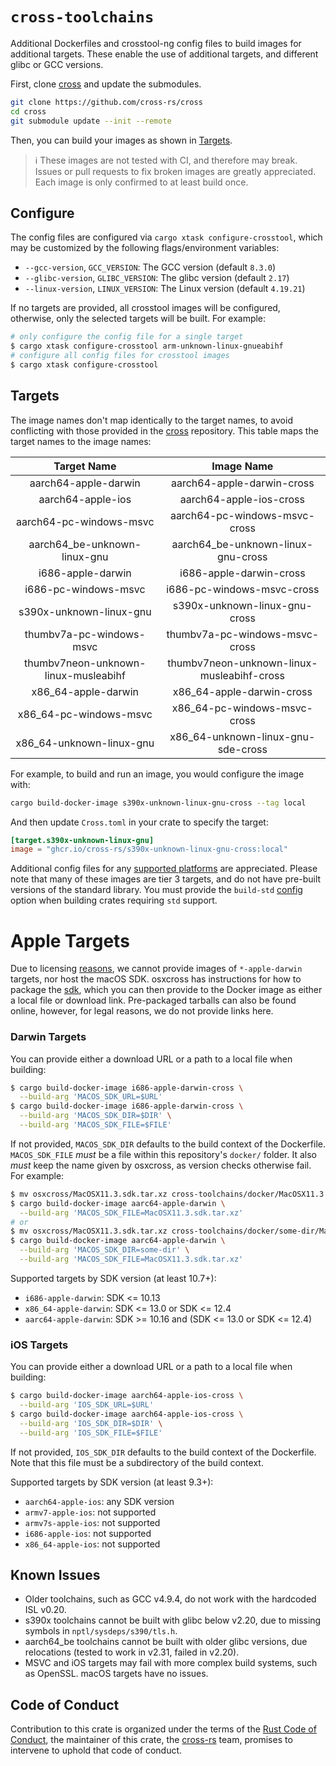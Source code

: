 # `cross-toolchains`

Additional Dockerfiles and crosstool-ng config files to build images for additional targets. These enable the use of additional targets, and different glibc or GCC versions.

First, clone [cross](https://github.com/cross-rs/cross) and update the submodules.

```bash
git clone https://github.com/cross-rs/cross
cd cross
git submodule update --init --remote
```

Then, you can build your images as shown in [Targets](#targets).

> ℹ️ These images are not tested with CI, and therefore may break. Issues or pull requests to fix broken images are greatly appreciated. Each image is only confirmed to at least build once.

## Configure

The config files are configured via `cargo xtask configure-crosstool`, which may be customized by the following flags/environment variables:

- `--gcc-version`, `GCC_VERSION`: The GCC version (default `8.3.0`)
- `--glibc-version`, `GLIBC_VERSION`: The glibc version (default `2.17`)
- `--linux-version`, `LINUX_VERSION`: The Linux version (default `4.19.21`)

If no targets are provided, all crosstool images will be configured, otherwise, only the selected targets will be built. For example:

```bash
# only configure the config file for a single target
$ cargo xtask configure-crosstool arm-unknown-linux-gnueabihf
# configure all config files for crosstool images
$ cargo xtask configure-crosstool
```

## Targets

The image names don't map identically to the target names, to avoid conflicting with those provided in the [cross](https://github.com/cross-rs/cross) repository. This table maps the target names to the image names:

| Target Name                           | Image Name                                  |
|:-------------------------------------:|:-------------------------------------------:|
| aarch64-apple-darwin                  | aarch64-apple-darwin-cross                  |
| aarch64-apple-ios                     | aarch64-apple-ios-cross                     |
| aarch64-pc-windows-msvc               | aarch64-pc-windows-msvc-cross               |
| aarch64_be-unknown-linux-gnu          | aarch64_be-unknown-linux-gnu-cross          |
| i686-apple-darwin                     | i686-apple-darwin-cross                     |
| i686-pc-windows-msvc                  | i686-pc-windows-msvc-cross                  |
| s390x-unknown-linux-gnu               | s390x-unknown-linux-gnu-cross               |
| thumbv7a-pc-windows-msvc              | thumbv7a-pc-windows-msvc-cross              |
| thumbv7neon-unknown-linux-musleabihf  | thumbv7neon-unknown-linux-musleabihf-cross  |
| x86_64-apple-darwin                   | x86_64-apple-darwin-cross                   |
| x86_64-pc-windows-msvc                | x86_64-pc-windows-msvc-cross                |
| x86_64-unknown-linux-gnu              | x86_64-unknown-linux-gnu-sde-cross          |

For example, to build and run an image, you would configure the image with:

```bash
cargo build-docker-image s390x-unknown-linux-gnu-cross --tag local
```

And then update `Cross.toml` in your crate to specify the target:

```toml
[target.s390x-unknown-linux-gnu]
image = "ghcr.io/cross-rs/s390x-unknown-linux-gnu-cross:local"
```

Additional config files for any [supported platforms](https://doc.rust-lang.org/rustc/platform-support.html) are appreciated. Please note that many of these images are tier 3 targets, and do not have pre-built versions of the standard library. You must provide the `build-std` [config](https://github.com/cross-rs/cross/wiki/Configuration) option when building crates requiring `std` support.

# Apple Targets

Due to licensing [reasons](https://www.apple.com/legal/sla/docs/xcode.pdf), we cannot provide images of `*-apple-darwin` targets, nor host the macOS SDK. osxcross has instructions for how to package the [sdk](https://github.com/tpoechtrager/osxcross#packaging-the-sdk), which you can then provide to the Docker image as either a local file or download link. Pre-packaged tarballs can also be found online, however, for legal reasons, we do not provide links here.

### Darwin Targets

You can provide either a download URL or a path to a local file when building:

```bash
$ cargo build-docker-image i686-apple-darwin-cross \
  --build-arg 'MACOS_SDK_URL=$URL'
$ cargo build-docker-image i686-apple-darwin-cross \
  --build-arg 'MACOS_SDK_DIR=$DIR' \
  --build-arg 'MACOS_SDK_FILE=$FILE'
```

If not provided, `MACOS_SDK_DIR` defaults to the build context of the Dockerfile. `MACOS_SDK_FILE` *must* be a file within this repository's `docker/` folder. It also *must* keep the name given by osxcross, as version checks otherwise fail. For example:

```bash
$ mv osxcross/MacOSX11.3.sdk.tar.xz cross-toolchains/docker/MacOSX11.3.sdk.tar.xz
$ cargo build-docker-image aarc64-apple-darwin \
  --build-arg 'MACOS_SDK_FILE=MacOSX11.3.sdk.tar.xz'
# or
$ mv osxcross/MacOSX11.3.sdk.tar.xz cross-toolchains/docker/some-dir/MacOSX11.3.sdk.tar.xz
$ cargo build-docker-image aarc64-apple-darwin \
  --build-arg 'MACOS_SDK_DIR=some-dir' \
  --build-arg 'MACOS_SDK_FILE=MacOSX11.3.sdk.tar.xz'
```

Supported targets by SDK version (at least 10.7+):
- `i686-apple-darwin`: SDK <= 10.13
- `x86_64-apple-darwin`: SDK <= 13.0 or SDK <= 12.4
- `aarc64-apple-darwin`: SDK >= 10.16 and (SDK <= 13.0 or SDK <= 12.4)

### iOS Targets

You can provide either a download URL or a path to a local file when building:

```bash
$ cargo build-docker-image aarch64-apple-ios-cross \
  --build-arg 'IOS_SDK_URL=$URL'
$ cargo build-docker-image aarch64-apple-ios-cross \
  --build-arg 'IOS_SDK_DIR=$DIR' \
  --build-arg 'IOS_SDK_FILE=$FILE'
```

If not provided, `IOS_SDK_DIR` defaults to the build context of the Dockerfile. Note that this file must be a subdirectory of the build context.

Supported targets by SDK version (at least 9.3+):
- `aarch64-apple-ios`: any SDK version
- `armv7-apple-ios`: not supported
- `armv7s-apple-ios`: not supported
- `i686-apple-ios`: not supported
- `x86_64-apple-ios`: not supported

## Known Issues

- Older toolchains, such as GCC v4.9.4, do not work with the hardcoded ISL v0.20.
- s390x toolchains cannot be built with glibc below v2.20, due to missing symbols in `nptl/sysdeps/s390/tls.h`.
- aarch64_be toolchains cannot be built with older glibc versions, due relocations (tested to work in v2.31, failed in v2.20).
- MSVC and iOS targets may fail with more complex build systems, such as OpenSSL. macOS targets have no issues.

## Code of Conduct

Contribution to this crate is organized under the terms of the [Rust Code of
Conduct][CoC], the maintainer of this crate, the [cross-rs] team, promises
to intervene to uphold that code of conduct.

[CoC]: CODE_OF_CONDUCT.md
[cross-rs]: https://github.com/cross-rs
[Matrix room]: https://matrix.to/#/#cross-rs:matrix.org
